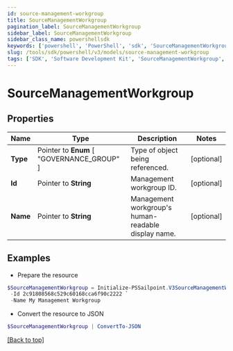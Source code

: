 ```yaml
---
id: source-management-workgroup
title: SourceManagementWorkgroup
pagination_label: SourceManagementWorkgroup
sidebar_label: SourceManagementWorkgroup
sidebar_class_name: powershellsdk
keywords: ['powershell', 'PowerShell', 'sdk', 'SourceManagementWorkgroup', 'SourceManagementWorkgroup'] 
slug: /tools/sdk/powershell/v3/models/source-management-workgroup
tags: ['SDK', 'Software Development Kit', 'SourceManagementWorkgroup', 'SourceManagementWorkgroup']
---
```



# SourceManagementWorkgroup

## Properties

Name | Type | Description | Notes
------------ | ------------- | ------------- | -------------
**Type** |  Pointer to  **Enum** [  "GOVERNANCE_GROUP" ] | Type of object being referenced. | [optional] 
**Id** |  Pointer to **String** | Management workgroup ID. | [optional] 
**Name** |  Pointer to **String** | Management workgroup's human-readable display name. | [optional] 

## Examples

- Prepare the resource
```powershell
$SourceManagementWorkgroup = Initialize-PSSailpoint.V3SourceManagementWorkgroup  -Type GOVERNANCE_GROUP `
 -Id 2c91808568c529c60168cca6f90c2222 `
 -Name My Management Workgroup
```

- Convert the resource to JSON
```powershell
$SourceManagementWorkgroup | ConvertTo-JSON
```


[[Back to top]](#) 

